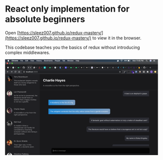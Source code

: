 
# React only implementation for absolute beginners

Open [https://sleez007.github.io/redux-mastery/](https://sleez007.github.io/redux-mastery/) to view it in the browser.

This codebase teaches you the basics of redux without introducing complex middlewares.

<img src="screenshots/img.png" />